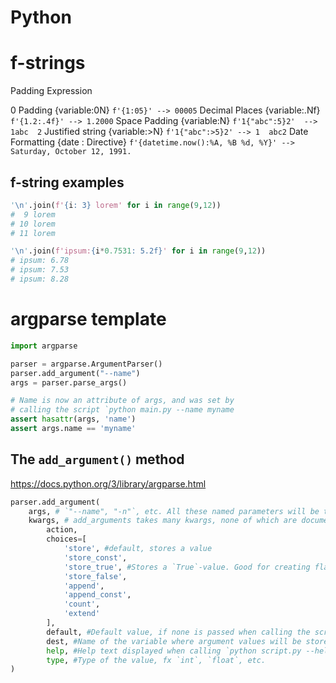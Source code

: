 # Python

# f-strings

Padding	            Expression

0 Padding	        {variable:0N}       `f'{1:05}' --> 00005`
Decimal Places	    {variable:.Nf}      `f'{1.2:.4f}' --> 1.2000`
Space Padding	    {variable:N}        `f'1{"abc":5}2'  --> 1abc  2`
Justified string	{variable:>N}       `f'1{"abc":>5}2' --> 1  abc2`
Date Formatting	    {date : Directive}  `f'{datetime.now():%A, %B %d, %Y}' --> Saturday, October 12, 1991.`

## f-string examples

```python
'\n'.join(f'{i: 3} lorem' for i in range(9,12))
#  9 lorem
# 10 lorem
# 11 lorem 

'\n'.join(f'ipsum:{i*0.7531: 5.2f}' for i in range(9,12))
# ipsum: 6.78
# ipsum: 7.53
# ipsum: 8.28
```

# argparse template

```python
import argparse

parser = argparse.ArgumentParser()
parser.add_argument("--name")
args = parser.parse_args()

# Name is now an attribute of args, and was set by 
# calling the script `python main.py --name myname
assert hasattr(args, 'name')
assert args.name == 'myname'
```

## The `add_argument()` method
https://docs.python.org/3/library/argparse.html

```python
parser.add_argument(
    args, # `"--name", "-n"`, etc. All these named parameters will be the same value in the end
    kwargs, # add_arguments takes many kwargs, none of which are documented in the function
        action,
        choices=[
            'store', #default, stores a value
            'store_const', 
            'store_true', #Stores a `True`-value. Good for creating flags
            'store_false',
            'append',
            'append_const',
            'count',
            'extend'
        ],
        default, #Default value, if none is passed when calling the script
        dest, #Name of the variable where argument values will be stored
        help, #Help text displayed when calling `python script.py --help`
        type, #Type of the value, fx `int`, `float`, etc.
)
```